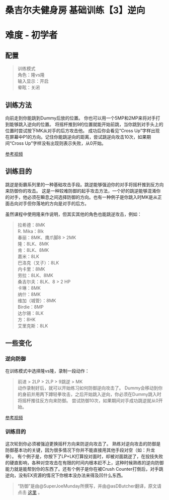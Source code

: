 # 桑吉尔夫健身房 基础训练【3】逆向
# 难度 - 初学者
## 配置
> 训练模式  
> 角色：隆vs隆  
> 输入显示：开启  
> 晕眩：关闭  

## 训练方法
向前走到你能跳到Dummy后放的位置。
你也可以用一个5MP和2MP来将对手打到能够跳入逆向的位置。
将摇杆推到9的位置就能开始前跳，当你跳到对手头上的位置时尝试按下MK从对手的后方攻击他。
成功后你会看见“Cross Up”字样出现在屏幕中P1的方向。记住你能跳逆向的距离，尝试跳逆向攻击10次，如果期间“Cross Up”字样没有出现则表示失败，从0开始。

[参考视频](https://www.youtube.com/watch?v=a2nxlLfqq-I)

## 训练目的
跳逆是街霸系列里的一种基础攻击手段。跳逆能够强迫你的对手将摇杆推到反方向来防御你的攻击。
这是一种较难防御的起手攻击方法，一个好的跳逆能够混淆你的对手，他必须在瞬息之间选择防御的方向。也有一种例子是你跳入时MK是从正面击向对手但你落地的方向是对手的后方。

虽然课程中使用隆来作说明，但其实其他的角色也能跳逆攻击，例如：
> 拉希德：8MK  
> R. Mika：8lk  
> 春丽：8MK、鹰爪脚8 > 2MK  
> 隆：8LK、8MK  
> 肯：8LK、8MK  
> 嘉米：8LK  
> 巴洛克（叉子）：8LK  
> 内卡里：8MK  
> 劳拉：8LK、8MK  
> 桑吉尔夫：8LK、8 > 2 HP  
> 卡琳：8MK  
> 纳什：8MK  
> 维加（城管）：8MK  
> Birdie：8MP  
> 达尔锡：8LK  
> 方：8HK  
> 艾里克斯：8LK  

## 一些变化
### 逆向防御
在训练模式中选择隆vs隆，录制一段动作：
> 前进 > 2LP > 2LP > 9跳逆 > MK  
动作录制好后，就可以开始练习如何防御逆向攻击了。
Dummy会移动到你的身前并用两下蹲轻拳攻击，之后开始跳入逆向，你必须在Dummy跳入时将摇杆推往反方向来防御。
尝试防御10次，如果期间对手成功跳逆就从0开始。

[参考视频](https://www.youtube.com/watch?v=fFCWG7omFkQ)

### 训练目的
这次轮到你必须被强迫更换摇杆方向来防逆向攻击了。
熟练对逆向攻击的防御是防御基本功的关键，因为很多情况下你并不能直接用其他手段对空（如：升龙拳）。
有个例子是，你按下了LP+LK打算投对面时，却被对面跳逆了，在投技失败的硬直影响，各种对空攻击在有限的时间内根本赶不上，这种时候熟练的逆向防御能力就是能帮到你的东西了。还有个例子是你在被Crush Counter打倒后，对手跳逆向，没有EX资源的情况下你根本没办法来得及凹什么东西。

> “防御”是由@SuperJoeMunday所撰写，并由@asDButcher翻译，原文请点击 [这里](https://www.reddit.com/r/StreetFighter/comments/4eqyp8/giefs_gym_cross_ups_a_practical_lesson_on/) 。  
